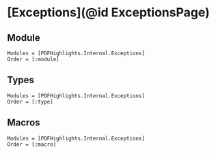 # [Exceptions](@id ExceptionsPage)

## Module

```@autodocs
Modules = [PDFHighlights.Internal.Exceptions]
Order = [:module]
```

## Types

```@autodocs
Modules = [PDFHighlights.Internal.Exceptions]
Order = [:type]
```

## Macros

```@autodocs
Modules = [PDFHighlights.Internal.Exceptions]
Order = [:macro]
```
